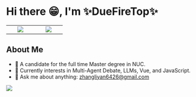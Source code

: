 # **Hi there :grin:, I'm :sparkles:DueFireTop:sparkles:**
<table width="80" align='center'>
  <tr>
    <td align='center' width="60">
      <a href="https://x.com/DueFireTop_ML"><img src="https://github.com/user-attachments/assets/68faf68e-3821-41ad-8eeb-1e873fa7771b"></a>
    </td>
    <td align='center' width="60">
      <a href="https://github.com/DueFireTop"><img src="https://github.com/user-attachments/assets/c81bb87b-0a56-4801-af65-8f2bedcdf3fd"></a>
    </td>
  </tr>
</table>

## About Me
- 🏫 A candidate for the full time Master degree in NUC.
- 🌟 Currently interests in Multi-Agent Debate, LLMs, Vue, and JavaScript.
- 💬 Ask me about anything: zhangliyan6426@gmail.com

<img src="https://github-readme-activity-graph.vercel.app/graph?username=DueFIreTop" />
